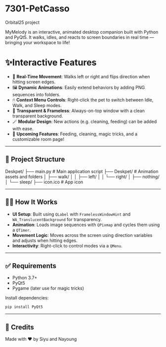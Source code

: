 # 7301-PetCasso
Orbital25 project

MyMelody is an interactive, animated desktop companion built with Python and PyQt5. It walks, idles, and reacts to screen boundaries in real time — bringing your workspace to life!

# ✨Interactive Features

- 🧭 **Real-Time Movement**: Walks left or right and flips direction when hitting screen edges.
- 🖼 **Dynamic Animations**: Easily extend behaviors by adding PNG sequences into folders.
- 🖱 **Context Menu Controls**: Right-click the pet to switch between Idle, Walk, and Sleep modes.
- 👻 **Transparent & Frameless**: Always-on-top window with a clean transparent background.
- 🪄 **Modular Design**: New actions (e.g. cleaning, feeding) can be added with ease.
- 🧹 **Upcoming Features**: Feeding, cleaning, magic tricks, and a customizable room page!

---

## 📁 Project Structure
Deskpet/
├── main.py # Main application script
├── Deskpet/ # Animation assets and folders
│ ├── walk/
│ │ ├── left/
│ │ └── right/
│ ├── nothing/
│ └── sleep/
├── icon.ico # App icon


---

## 🧑‍💻 How It Works

- **UI Setup**: Built using `QLabel` with `FramelessWindowHint` and `WA_TranslucentBackground` for transparency.
- **Animation**: Loads image sequences with `QPixmap` and cycles them using a `QTimer`.
- **Movement Logic**: Moves across the screen using direction variables and adjusts when hitting edges.
- **Interactivity**: Right-click to control modes via a `QMenu`.

---

## ✅ Requirements

- Python 3.7+
- PyQt5
- Pygame (later use for magic tricks)

Install dependencies:

```bash
pip install PyQt5
```

---
## 🧠 Credits
Made with ❤️ by Siyu and Nayoung



